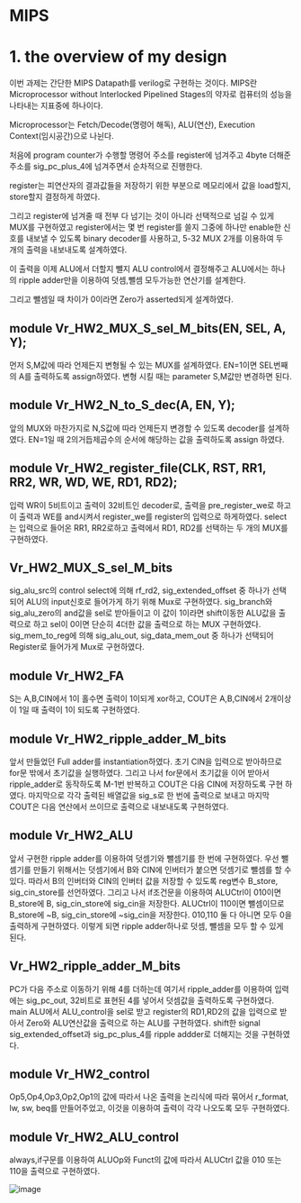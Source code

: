 # MIPS
# 1. the overview of my design

이번 과제는 간단한 MIPS Datapath를 verilog로 구현하는 것이다. MIPS란 Microprocessor without Interlocked Pipelined Stages의 약자로 컴퓨터의 성능을 나타내는 지표중에 하나이다.

Microprocessor는 Fetch/Decode(명령어 해독), ALU(연산), Execution Context(임시공간)으로 나뉜다. 

처음에 program counter가 수행할 명령어 주소를 register에 넘겨주고 4byte 더해준 주소를 sig_pc_plus_4에 넘겨주면서 순차적으로 진행한다.

register는 피연산자의 결과값들을 저장하기 위한 부분으로 메모리에서 값을 load할지, store할지 결정하게 하였다. 
 
그리고 register에 넘겨줄 때 전부 다 넘기는 것이 아니라 선택적으로 넘길 수 있게 MUX를 구현하였고 register에서는 몇 번 register를 쓸지 그중에 하나만 enable한 신호를 내보낼 수 있도록 binary decoder를 사용하고, 5-32 MUX 2개를 이용하여 두 개의 출력을 내보내도록 설계하였다.
 
이 출력을 이제 ALU에서 더할지 뺄지 ALU control에서 결정해주고 ALU에서는 하나의 ripple adder만을 이용하여 덧셈,뺄셈 모두가능한 연산기를 설계한다.
  
그리고 뺄셈일 때 차이가 0이라면 Zero가 asserted되게 설계하였다.

## module Vr_HW2_MUX_S_sel_M_bits(EN, SEL, A, Y);
먼저 S,M값에 따라 언제든지 변형될 수 있는 MUX를 설계하였다. EN=1이면 SEL번째의 A를 출력하도록 assign하였다. 변형 시킬 때는 parameter S,M값만 변경하면 된다.

## module Vr_HW2_N_to_S_dec(A, EN, Y);
앞의 MUX와 마찬가지로 N,S값에 따라 언제든지 변경할 수 있도록 decoder를 설계하였다. EN=1일 때 2의거듭제곱수의 순서에 해당하는 값을 출력하도록 assign 하였다.

## module Vr_HW2_register_file(CLK, RST, RR1, RR2, WR, WD, WE, RD1, RD2);
입력 WR이 5비트이고 출력이 32비트인 decoder로, 출력을 pre_register_we로 하고 이 출력과 WE를 and시켜서 register_we를 register의 입력으로 하게하였다. select는 입력으로 들어온 RR1, RR2로하고 출력에서 RD1, RD2를 선택하는 두 개의 MUX를 구현하였다.

## Vr_HW2_MUX_S_sel_M_bits
sig_alu_src의 control select에 의해 rf_rd2, sig_extended_offset 중 하나가 선택되어 ALU의 input신호로 들어가게 하기 위해 Mux로 구현하였다.
sig_branch와 sig_alu_zero의 and값을 sel로 받아들이고 이 값이 1이라면 shift이동한 ALU값을 출력으로 하고 sel이 0이면 단순히 4더한 값을 출력으로 하는 MUX 구현하였다.
sig_mem_to_reg에 의해 sig_alu_out, sig_data_mem_out 중 하나가 선택되어 Register로 들어가게 Mux로  구현하였다.

## module Vr_HW2_FA
S는  A,B,CIN에서 1이 홀수면 출력이 1이되게 xor하고, COUT은 A,B,CIN에서 2개이상이 1일 때 출력이 1이 되도록 구현하였다.

## module Vr_HW2_ripple_adder_M_bits
앞서 만들었던 Full adder를 instantiation하였다. 초기 CIN을 입력으로 받아하므로 for문 밖에서 초기값을 실행하였다. 그리고 나서 for문에서 초기값을 이어 받아서 ripple_adder로 동작하도록 M-1번 반복하고 COUT은 다음 CIN에 저장하도록 구현 하였다. 마지막으로 각각 출력된 배열값을 sig_s로 한 번에 출력으로 보내고 마지막 COUT은 다음 연산에서 쓰이므로 출력으로 내보내도록 구현하였다.

## module Vr_HW2_ALU
앞서 구현한 ripple adder를 이용하여 덧셈기와 뺄셈기를 한 번에 구현하였다. 우선 뺄셈기를 만들기 위해서는 덧셈기에서 B와 CIN에 인버터가 붙으면 덧셈기로 뺄셈를 할 수 있다. 따라서 B의 인버터와 CIN의 인버터 값을 저장할 수 있도록 reg변수 B_store, sig_cin_store를 선언하였다. 그리고 나서 if조건문을 이용하여 ALUCtrl이 010이면 B_store에 B, sig_cin_store에 sig_cin을 저장한다. ALUCtrl이 110이면 뺄셈이므로 B_store에 ~B, sig_cin_store에 ~sig_cin을 저장한다. 010,110 둘 다 아니면 모두 0을 출력하게 구현하였다. 이렇게 되면 ripple adder하나로 덧셈, 뺄셈을 모두 할 수 있게 된다.

## Vr_HW2_ripple_adder_M_bits
PC가 다음 주소로 이동하기 위해 4를 더하는데 여기서 ripple_adder를 이용하여 입력에는 sig_pc_out, 32비트로 표현된 4를 넣어서 덧셈값을 출력하도록 구현하였다.
main ALU에서 ALU_control을 sel로 받고 register의 RD1,RD2의 값을 입력으로 받아서 Zero와 ALU연산값을 출력으로 하는 ALU를 구현하였다.
 shift한 signal sig_extended_offset과 sig_pc_plus_4를 ripple addder로 더해지는 것을 구현하였다.

## module Vr_HW2_control
Op5,Op4,Op3,Op2,Op1의 값에 따라서 나온 출력을 논리식에 따라 묶어서 r_format, lw, sw, beq를 만들어주었고, 이것을 이용하여 출력이 각각 나오도록 모두 구현하였다.

## module Vr_HW2_ALU_control
always,if구문를 이용하여 ALUOp와 Funct의 값에 따라서 ALUCtrl 값을 010 또는 110을 출력으로 구현하였다.

![image](https://user-images.githubusercontent.com/76897007/141432756-c102abb0-1542-4d54-9d63-56683908a5c1.png)
